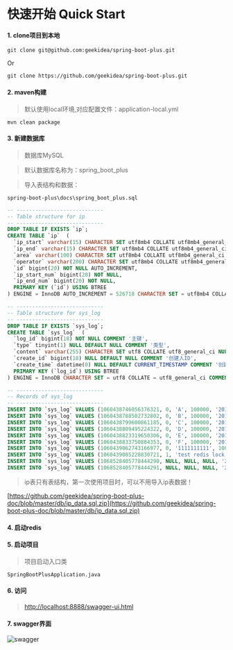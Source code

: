# 快速开始 Quick Start

#### 1. clone项目到本地

```shell script
git clone git@github.com:geekidea/spring-boot-plus.git
```
Or

```shell script
git clone https://github.com/geekidea/spring-boot-plus.git
```

#### 2. maven构建
> 默认使用local环境,对应配置文件：application-local.yml
```shell script
mvn clean package
```

#### 3. 新建数据库
> 数据库MySQL

> 默认数据库名称为：spring_boot_plus

> 导入表结构和数据：

    spring-boot-plus\docs\spring_boot_plus.sql
    
```sql
-- ----------------------------
-- Table structure for ip
-- ----------------------------
DROP TABLE IF EXISTS `ip`;
CREATE TABLE `ip`  (
  `ip_start` varchar(15) CHARACTER SET utf8mb4 COLLATE utf8mb4_general_ci NOT NULL,
  `ip_end` varchar(15) CHARACTER SET utf8mb4 COLLATE utf8mb4_general_ci NOT NULL,
  `area` varchar(100) CHARACTER SET utf8mb4 COLLATE utf8mb4_general_ci NOT NULL,
  `operator` varchar(200) CHARACTER SET utf8mb4 COLLATE utf8mb4_general_ci NOT NULL,
  `id` bigint(20) NOT NULL AUTO_INCREMENT,
  `ip_start_num` bigint(20) NOT NULL,
  `ip_end_num` bigint(20) NOT NULL,
  PRIMARY KEY (`id`) USING BTREE
) ENGINE = InnoDB AUTO_INCREMENT = 526718 CHARACTER SET = utf8mb4 COLLATE = utf8mb4_general_ci ROW_FORMAT = Dynamic;

-- ----------------------------
-- Table structure for sys_log
-- ----------------------------
DROP TABLE IF EXISTS `sys_log`;
CREATE TABLE `sys_log`  (
  `log_id` bigint(18) NOT NULL COMMENT '主键',
  `type` tinyint(1) NULL DEFAULT NULL COMMENT '类型',
  `content` varchar(255) CHARACTER SET utf8 COLLATE utf8_general_ci NULL DEFAULT NULL COMMENT '内容',
  `create_id` bigint(18) NULL DEFAULT NULL COMMENT '创建人ID',
  `create_time` datetime(0) NULL DEFAULT CURRENT_TIMESTAMP COMMENT '创建时间',
  PRIMARY KEY (`log_id`) USING BTREE
) ENGINE = InnoDB CHARACTER SET = utf8 COLLATE = utf8_general_ci COMMENT = '系统日志' ROW_FORMAT = Dynamic;

-- ----------------------------
-- Records of sys_log
-- ----------------------------
INSERT INTO `sys_log` VALUES (1060438746056376321, 0, 'A', 100000, '2018-11-08 15:41:58');
INSERT INTO `sys_log` VALUES (1060438788502732802, 0, 'B', 100000, '2018-11-08 15:42:08');
INSERT INTO `sys_log` VALUES (1060438799600861185, 0, 'C', 100000, '2018-11-08 15:42:10');
INSERT INTO `sys_log` VALUES (1060438809495224322, 0, 'D', 100000, '2018-11-08 15:42:13');
INSERT INTO `sys_log` VALUES (1060438823319650306, 0, 'E', 100000, '2018-11-08 15:42:16');
INSERT INTO `sys_log` VALUES (1060438833750884353, 0, 'F', 100000, '2018-11-08 15:42:18');
INSERT INTO `sys_log` VALUES (1060439062743166977, 0, '1111111111', 100000, '2018-11-08 15:43:13');
INSERT INTO `sys_log` VALUES (1060439085228830721, 1, 'test redis lock ffbb79f6-9efe-4608-b204-fde5279b107f', 100000, '2018-11-16 16:46:35');
INSERT INTO `sys_log` VALUES (1068528405778444290, NULL, NULL, NULL, '2018-11-30 23:33:21');
INSERT INTO `sys_log` VALUES (1068528405778444291, NULL, NULL, NULL, '2018-11-30 23:33:21');

```
> ip表只有表结构，第一次使用项目时，可以不用导入ip表数据！

[https://github.com/geekidea/spring-boot-plus-doc/blob/master/db/ip_data.sql.zip](https://github.com/geekidea/spring-boot-plus-doc/blob/master/db/ip_data.sql.zip)

#### 4. 启动redis

#### 5. 启动项目
> 项目启动入口类
```text
SpringBootPlusApplication.java
```

#### 6. 访问
> [http://localhost:8888/swagger-ui.html](http://localhost:8888/swagger-ui.html)

#### 7. swagger界面
![swagger](https://geekidea.oss-cn-chengdu.aliyuncs.com/spring-boot-plus/img/sys-log-swagger.png)
